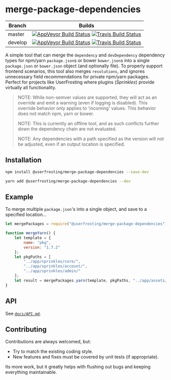merge-package-dependencies
=================

| Branch | Builds |
| ------ | ------ |
| master | [![AppVeyor Build Status](https://img.shields.io/appveyor/ci/Silic0nS0ldier/merge-package-dependencies/master.svg?label=AppVeyor&style=flat-square)](https://ci.appveyor.com/project/Silic0nS0ldier/merge-package-dependencies) [![Travis Build Status](https://img.shields.io/travis/userfrosting/merge-package-dependencies/master.svg?label=Travis&style=flat-square)](https://travis-ci.org/UserFrosting/merge-package-dependencies) |
| develop    | [![AppVeyor Build Status](https://img.shields.io/appveyor/ci/Silic0nS0ldier/merge-package-dependencies/develop.svg?label=AppVeyor&style=flat-square)](https://ci.appveyor.com/project/Silic0nS0ldier/merge-package-dependencies) [![Travis Build Status](https://img.shields.io/travis/userfrosting/merge-package-dependencies/develop.svg?label=Travis&style=flat-square)](https://travis-ci.org/UserFrosting/merge-package-dependencies) |

A simple tool that can merge the `dependency` and `devDependency` dependency types for npm/yarn `package.json`s or bower `bower.json`s into a single `package.json` or `bower.json` object (and optionally file). To properly support frontend scenarios, this tool also merges `resolutions`, and ignores unnecessary field recommendations for private npm/yarn packages. Perfect for projects like UserFrosting where plugins (*Sprinkles*) provide virtually all functionality.

> NOTE: While non-semver values are supported, they will act as an override and emit a warning (even if logging is disabled). This override behavior only applies to 'incoming' values. This behavior does not match npm, yarn or bower.
>
> NOTE: This is currently an offline tool, and as such conflicts further down the dependency chain are not evaluated.
>
> NOTE: Any dependencies with a path specified as the version will not be adjusted, even if an output location is specified.

Installation
------------

```bash
npm install @userfrosting/merge-package-dependencies --save-dev
```

```bash
yarn add @userfrosting/merge-package-dependencies --dev
```

Example
-------

To merge multiple `package.json`'s into a single object, and save to a specified location...

```js
let mergePackages = require("@userfrosting/merge-package-dependencies");

function mergeYarn() {
    let template = {
        name: "pkg",
        version: "1.7.2"
    };
    let pkgPaths = [
        "../app/sprinkles/core/",
        "../app/sprinkles/account/",
        "../app/sprinkles/admin/"
    ];
    let result = mergePackages.yarn(template, pkgPaths, "../app/assets/");
}
```

API
---

See [`docs/API.md`](docs/API.md).

Contributing
------------

Contributions are always welcomed, but:

- Try to match the existing coding style.
- New features and fixes must be covered by unit tests (if appropriate).

Its more work, but it greatly helps with flushing out bugs and keeping everything maintainable.